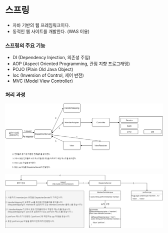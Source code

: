 # 스프링
- 자바 기반의 웹 프레임워크이다.
- 동적인 웹 사이트를 개발한다. (WAS 이용)
### 스프링의 주요 기능
- DI (Dependency Injection, 의존성 주입)
- AOP (Aspect Oriented Programming, 관점 지향 프로그래밍)
- POJO (Plain Old Java Object)
- Ioc (Inversion of Control, 제어 반전)
- MVC (Model View Controller)
### 처리 과정
![개략](./resources/img/Spring.png)
  
![실제 처리 과정](./resources/img/Spring_ex.png)